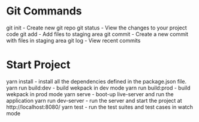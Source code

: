 # Git Commands

git init - Create new git repo
git status - View the changes to your project code
git add - Add files to staging area
git commit - Create a new commit with files in staging area
git log - View recent commits

# Start Project

yarn install - install all the dependencies defined in the package.json file.
yarn run build:dev - build wekpack in dev mode
yarn run build:prod - build wekpack in prod mode
yarn serve - boot-up live-server and run the application
yarn run dev-server - run the server and start the project at http://localhost:8080/
yarn test - run the test suites and test cases in watch mode
